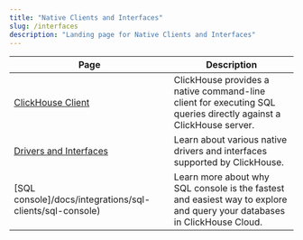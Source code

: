 ```yaml
---
title: "Native Clients and Interfaces"
slug: /interfaces
description: "Landing page for Native Clients and Interfaces"
---
```


| Page                                                     | Description                                                                                                               |
|----------------------------------------------------------|---------------------------------------------------------------------------------------------------------------------------|
| [ClickHouse Client](/docs/interfaces/cli)                | ClickHouse provides a native command-line client for executing SQL queries directly against a ClickHouse server.          |                                                                                                                         |
| [Drivers and Interfaces](/docs/interfaces/overview)      | Learn about various native drivers and interfaces supported by ClickHouse.                                                |
| [SQL console]/docs/integrations/sql-clients/sql-console) | Learn more about why SQL console is the fastest and easiest way to explore and query your databases in ClickHouse Cloud.  |